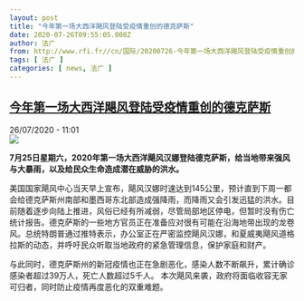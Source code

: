```yaml
---
layout: post
title: "今年第一场大西洋飓风登陆受疫情重创的德克萨斯"
date: 2020-07-26T09:55:05.000Z
author: 法广
from: http://www.rfi.fr//cn/国际/20200726-今年第一场大西洋飓风登陆受疫情重创的德克萨斯
tags: [ 法广 ]
categories: [ news, 法广 ]
---
```

<!--1595757305000-->
[今年第一场大西洋飓风登陆受疫情重创的德克萨斯](http://www.rfi.fr//cn/%E5%9B%BD%E9%99%85/20200726-%E4%BB%8A%E5%B9%B4%E7%AC%AC%E4%B8%80%E5%9C%BA%E5%A4%A7%E8%A5%BF%E6%B4%8B%E9%A3%93%E9%A3%8E%E7%99%BB%E9%99%86%E5%8F%97%E7%96%AB%E6%83%85%E9%87%8D%E5%88%9B%E7%9A%84%E5%BE%B7%E5%85%8B%E8%90%A8%E6%96%AF)
------

<div>
<div>26/07/2020 - 11:01</div><img src="https://s.rfi.fr/media/display/6b17cf2e-cf1e-11ea-9460-005056a964fe/w:310/p:16x9/2020-07-25T215226Z_1728730215_RC2L0I98LFV2_RTRMADP_3_STORM-HANNA-TEXAS.JPG"><p><strong>7月25日星期六，2020年第一场大西洋飓风汉娜登陆德克萨斯，给当地带来强风与大暴雨，以及给民众生命造成潜在威胁的洪水。</strong></p><div class="t-content__body u-clearfix"><div class="m-interstitial"></div><p>美国国家飓风中心当天早上宣布，飓风汉娜时速达到145公里，预计直到下周一都会给德克萨斯州南部和墨西哥东北部造成强降雨，而降雨又会引发迅猛的洪水。目前随着逐步向陆上推进，风俗已经有所减弱，尽管局部地区停电，但暂时没有伤亡统计报告。德克萨斯的一些地方官员正在准备应对很有可能在沿海地带出现的龙卷风。总统特朗普通过推特表示，办公室正在严密监控飓风汉娜，和夏威夷飓风道格拉斯的动态，并呼吁民众听取当地政府的紧急管理信息，保护家庭和财产。</p><p>与此同时，德克萨斯州的新冠疫情也正在急剧恶化，感染人数不断飙升，累计确诊感染者超过39万人，死亡人数超过5千人。 本次飓风来袭，政府将面临收容无家可归者，同时防止疫情再度恶化的双重难题。</p><p> </p><div class="o-self-promo o-self-promo--nl o-self-promo--hidden" data-selfpromo-newsletter></div><div class="o-self-promo o-self-promo--app o-self-promo--hidden" data-selfpromo-app></div></div>
</div>
